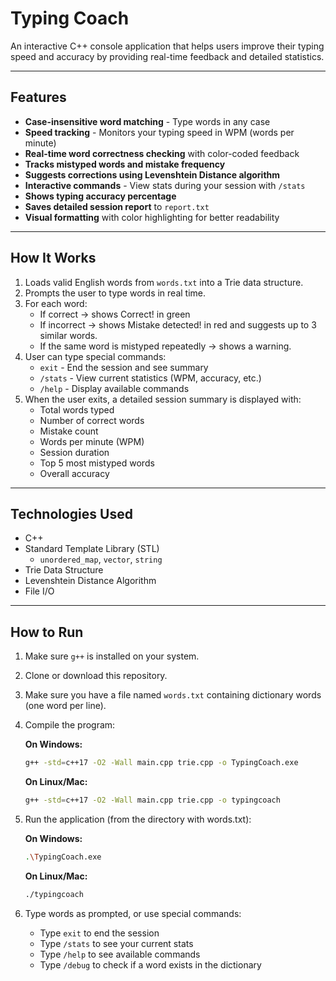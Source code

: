# Typing Coach

An interactive C++ console application that helps users improve their typing speed and accuracy by providing real-time feedback and detailed statistics.

---

## Features

- **Case-insensitive word matching** - Type words in any case
- **Speed tracking** - Monitors your typing speed in WPM (words per minute)
- **Real-time word correctness checking** with color-coded feedback
- **Tracks mistyped words and mistake frequency**
- **Suggests corrections using Levenshtein Distance algorithm**
- **Interactive commands** - View stats during your session with `/stats`
- **Shows typing accuracy percentage**
- **Saves detailed session report** to `report.txt`
- **Visual formatting** with color highlighting for better readability

---

## How It Works

1. Loads valid English words from `words.txt` into a Trie data structure.
2. Prompts the user to type words in real time.
3. For each word:
   - If correct → shows Correct! in green
   - If incorrect → shows Mistake detected! in red and suggests up to 3 similar words.
   - If the same word is mistyped repeatedly → shows a warning.
4. User can type special commands:
   - `exit` - End the session and see summary
   - `/stats` - View current statistics (WPM, accuracy, etc.)
   - `/help` - Display available commands
5. When the user exits, a detailed session summary is displayed with:
   - Total words typed
   - Number of correct words
   - Mistake count
   - Words per minute (WPM)
   - Session duration
   - Top 5 most mistyped words
   - Overall accuracy

---

## Technologies Used

- C++
- Standard Template Library (STL)
  - `unordered_map`, `vector`, `string`
- Trie Data Structure
- Levenshtein Distance Algorithm
- File I/O

---

## How to Run

1. Make sure `g++` is installed on your system.
2. Clone or download this repository.
3. Make sure you have a file named `words.txt` containing dictionary words (one word per line).
4. Compile the program:

   **On Windows:**
   ```bash
   g++ -std=c++17 -O2 -Wall main.cpp trie.cpp -o TypingCoach.exe
   ```

   **On Linux/Mac:**
   ```bash
   g++ -std=c++17 -O2 -Wall main.cpp trie.cpp -o typingcoach
   ```

5. Run the application (from the directory with words.txt):

   **On Windows:**
   ```bash
   .\TypingCoach.exe
   ```

   **On Linux/Mac:**
   ```bash
   ./typingcoach
   ```

6. Type words as prompted, or use special commands:
   - Type `exit` to end the session
   - Type `/stats` to see your current stats
   - Type `/help` to see available commands
   - Type `/debug` to check if a word exists in the dictionary
